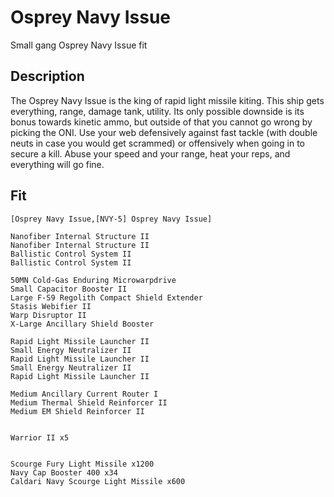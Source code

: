 # Osprey Navy Issue

Small gang Osprey Navy Issue fit


## Description

The Osprey Navy Issue is the king of rapid light missile kiting. This ship gets everything, range, damage
tank, utility. Its only possible downside is its bonus towards kinetic ammo, but outside of that you cannot
go wrong by picking the ONI. Use your web defensively against fast tackle (with double neuts in case you
would get scrammed) or offensively when going in to secure a kill. Abuse your speed and your range, heat
your reps, and everything will go fine.

## Fit

```
[Osprey Navy Issue,[NVY-5] Osprey Navy Issue]

Nanofiber Internal Structure II
Nanofiber Internal Structure II
Ballistic Control System II
Ballistic Control System II

50MN Cold-Gas Enduring Microwarpdrive
Small Capacitor Booster II
Large F-S9 Regolith Compact Shield Extender
Stasis Webifier II
Warp Disruptor II
X-Large Ancillary Shield Booster

Rapid Light Missile Launcher II
Small Energy Neutralizer II
Rapid Light Missile Launcher II
Small Energy Neutralizer II
Rapid Light Missile Launcher II

Medium Ancillary Current Router I
Medium Thermal Shield Reinforcer II
Medium EM Shield Reinforcer II


Warrior II x5


Scourge Fury Light Missile x1200
Navy Cap Booster 400 x34
Caldari Navy Scourge Light Missile x600
```
